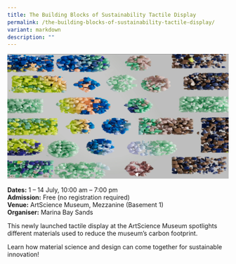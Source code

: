 ```yaml
---
title: The Building Blocks of Sustainability Tactile Display
permalink: /the-building-blocks-of-sustainability-tactile-display/
variant: markdown
description: ""
---
```

![The_Building_Blocks_of_Sustainability_Tactile_Display](/images/Others/The_Building_Blocks_of_Sustainability_Tactile_Display.jpg)

**Dates:** 1 – 14 July, 10:00 am – 7:00 pm  <br> 
**Admission:** Free (no registration required) <br> 
**Venue:** ArtScience Museum, Mezzanine (Basement 1)  <br> 
**Organiser:** Marina Bay Sands  

This newly launched tactile display at the ArtScience Museum spotlights different materials used to reduce the museum’s carbon footprint.&nbsp;

Learn how material science and design can come together for sustainable innovation!